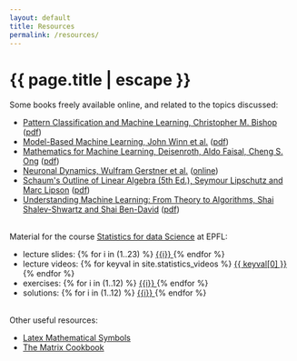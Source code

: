```yaml
---
layout: default
title: Resources
permalink: /resources/
---
```


<h1 class="mt-5" itemprop="name headline">{{ page.title | escape }}</h1>

  <div class="mt-3"></div>
Some books freely available online, and related to the topics discussed: 
<ul>
          <li><a href="https://www.springer.com/gp/book/9780387310732">Pattern Classification and Machine Learning, Christopher M. Bishop</a> (<a href="https://www.microsoft.com/en-us/research/uploads/prod/2006/01/Bishop-Pattern-Recognition-and-Machine-Learning-2006.pdf">pdf</a>)</li>
          <li><a href="http://mbmlbook.com/">Model-Based Machine Learning, John Winn et al.</a> (<a href="http://mbmlbook.com/MBMLbook.pdf">pdf</a>)</li>
          <li><a href="https://mml-book.github.io/">Mathematics for Machine Learning, Deisenroth, Aldo Faisal, Cheng S. Ong</a> (<a href="https://mml-book.github.io/book/mml-book.pdf">pdf</a>)</li>
          <li><a href="https://neuronaldynamics.epfl.ch/">Neuronal Dynamics, Wulfram Gerstner et al.</a> (<a href="https://neuronaldynamics.epfl.ch/online/index.html">online</a>)</li>
          <li><a href="https://www.pdfdrive.com/schaums-outline-of-linear-algebra-5th-ed-e179255854.html">Schaum's Outline of Linear Algebra (5th Ed.), Seymour Lipschutz and Marc Lipson</a> (<a href="https://www.pdfdrive.com/download.pdf?id=179255854&h=b429869e4e59b3160a950bd30678a00a&u=cache&ext=pdf">pdf</a>)</li>
          <li><a href="https://www.cs.huji.ac.il/~shais/UnderstandingMachineLearning/copy.html">Understanding Machine Learning: From Theory to Algorithms,  Shai Shalev-Shwartz and Shai Ben-David</a> (<a href="https://www.cs.huji.ac.il/~shais/UnderstandingMachineLearning/understanding-machine-learning-theory-algorithms.pdf">pdf</a>)</li>
</ul>

<br/>
Material for the course <a href="https://edu.epfl.ch/coursebook/en/statistics-for-data-science-MATH-413">Statistics for data Science</a> at EPFL:
<ul>
<li>lecture slides:
  {% for i in (1..23) %}
    <a href="{{ site.statistics_lectures | replace: 'XXX', i }}"> {{i}} </a>
  {% endfor %}
</li>
<li>lecture videos:
  {% for keyval in site.statistics_videos %}
      <a href="{{site.statistics_videos_preffix}}{{ keyval[1] }}">{{ keyval[0] }}</a>
  {% endfor %}
</li>
<li>exercises:
  {% for i in (1..12) %}
    <a href="{{ site.statistics_exercises | replace: 'XXX', i }}"> {{i}} </a>
  {% endfor %}
</li>
<li>solutions:
  {% for i in (1..12) %}
    <a href="{{ site.statistics_solutions | replace: 'XXX', i }}"> {{i}} </a>
  {% endfor %}
</li>
</ul> 

<br/>
Other useful resources:
<ul>
          <li><a href="{{ site.assets }}/latex_math_symbols.pdf">Latex Mathematical Symbols</a></li>
          <li><a href="{{ site.assets }}/the_matrix_cookbook.pdf">The Matrix Cookbook</a></li>
</ul>

